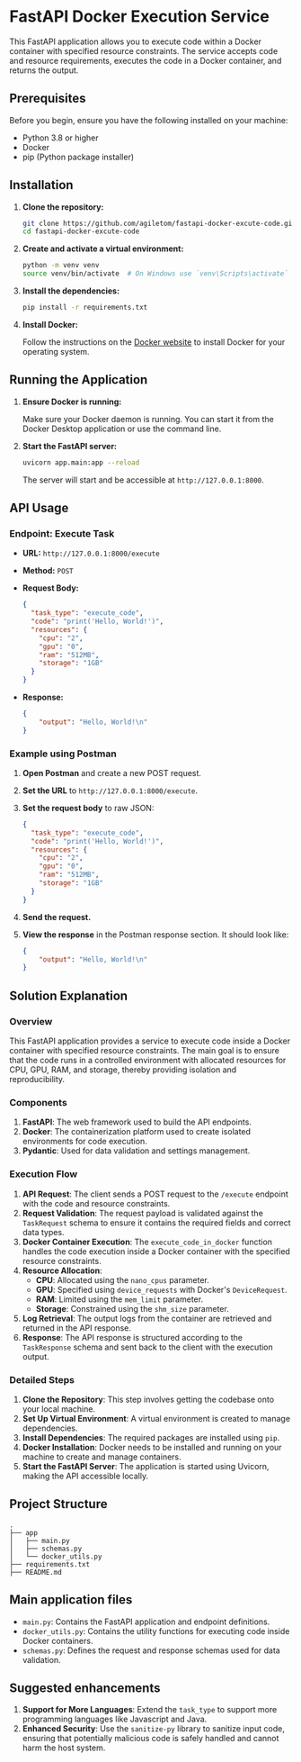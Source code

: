 # FastAPI Docker Execution Service

This FastAPI application allows you to execute code within a Docker container with specified resource constraints. The service accepts code and resource requirements, executes the code in a Docker container, and returns the output.

## Prerequisites

Before you begin, ensure you have the following installed on your machine:

- Python 3.8 or higher
- Docker
- pip (Python package installer)

## Installation

1. **Clone the repository:**

    ```bash
    git clone https://github.com/agiletom/fastapi-docker-excute-code.git
    cd fastapi-docker-excute-code
    ```

2. **Create and activate a virtual environment:**

    ```bash
    python -m venv venv
    source venv/bin/activate  # On Windows use `venv\Scripts\activate`
    ```

3. **Install the dependencies:**

    ```bash
    pip install -r requirements.txt
    ```

4. **Install Docker:**

    Follow the instructions on the [Docker website](https://docs.docker.com/get-docker/) to install Docker for your operating system.

## Running the Application

1. **Ensure Docker is running:**

    Make sure your Docker daemon is running. You can start it from the Docker Desktop application or use the command line.

2. **Start the FastAPI server:**

    ```bash
    uvicorn app.main:app --reload
    ```

    The server will start and be accessible at `http://127.0.0.1:8000`.

## API Usage

### Endpoint: Execute Task

- **URL:** `http://127.0.0.1:8000/execute`
- **Method:** `POST`
- **Request Body:**

    ```json
    {
      "task_type": "execute_code",
      "code": "print('Hello, World!')",
      "resources": {
        "cpu": "2",
        "gpu": "0",
        "ram": "512MB",
        "storage": "1GB"
      }
    }
    ```

- **Response:**

    ```json
    {
        "output": "Hello, World!\n"
    }
    ```

### Example using Postman

1. **Open Postman** and create a new POST request.

2. **Set the URL** to `http://127.0.0.1:8000/execute`.

3. **Set the request body** to raw JSON:

    ```json
    {
      "task_type": "execute_code",
      "code": "print('Hello, World!')",
      "resources": {
        "cpu": "2",
        "gpu": "0",
        "ram": "512MB",
        "storage": "1GB"
      }
    }
    ```

4. **Send the request.**

5. **View the response** in the Postman response section. It should look like:

    ```json
    {
        "output": "Hello, World!\n"
    }
    ```

## Solution Explanation

### Overview

This FastAPI application provides a service to execute code inside a Docker container with specified resource constraints. The main goal is to ensure that the code runs in a controlled environment with allocated resources for CPU, GPU, RAM, and storage, thereby providing isolation and reproducibility.

### Components

1. **FastAPI**: The web framework used to build the API endpoints.
2. **Docker**: The containerization platform used to create isolated environments for code execution.
3. **Pydantic**: Used for data validation and settings management.

### Execution Flow

1. **API Request**: The client sends a POST request to the `/execute` endpoint with the code and resource constraints.
2. **Request Validation**: The request payload is validated against the `TaskRequest` schema to ensure it contains the required fields and correct data types.
3. **Docker Container Execution**: The `execute_code_in_docker` function handles the code execution inside a Docker container with the specified resource constraints.
4. **Resource Allocation**:
    - **CPU**: Allocated using the `nano_cpus` parameter.
    - **GPU**: Specified using `device_requests` with Docker's `DeviceRequest`.
    - **RAM**: Limited using the `mem_limit` parameter.
    - **Storage**: Constrained using the `shm_size` parameter.
5. **Log Retrieval**: The output logs from the container are retrieved and returned in the API response.
6. **Response**: The API response is structured according to the `TaskResponse` schema and sent back to the client with the execution output.

### Detailed Steps

1. **Clone the Repository**: This step involves getting the codebase onto your local machine.
2. **Set Up Virtual Environment**: A virtual environment is created to manage dependencies.
3. **Install Dependencies**: The required packages are installed using `pip`.
4. **Docker Installation**: Docker needs to be installed and running on your machine to create and manage containers.
5. **Start the FastAPI Server**: The application is started using Uvicorn, making the API accessible locally.

## Project Structure

```plaintext
.
├── app
│   ├── main.py
│   ├── schemas.py
│   └── docker_utils.py
├── requirements.txt
├── README.md
```

## Main application files

- `main.py`: Contains the FastAPI application and endpoint definitions.
- `docker_utils.py`: Contains the utility functions for executing code inside Docker containers.
- `schemas.py`: Defines the request and response schemas used for data validation.

## Suggested enhancements

1. **Support for More Languages**: Extend the `task_type` to support more programming languages like Javascript and Java.
2. **Enhanced Security**: Use the `sanitize-py` library to sanitize input code, ensuring that potentially malicious code is safely handled and cannot harm the host system.